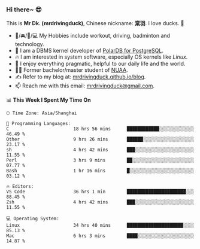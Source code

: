 ### Hi there~ 😎

This is **Mr Dk. (mrdrivingduck)**, Chinese nickname: **棠羽**. I love ducks. 🦆

- 💪/🚘/🏸/💻 My Hobbies include workout, driving, badminton and technology.
- 🍊 I am a DBMS kernel developer of [PolarDB for PostgreSQL](https://github.com/ApsaraDB/PolarDB-for-PostgreSQL).
- 🔥 I am interested in system software, especially OS kernels like *Linux*.
- 🔧 I enjoy everything pragmatic, helpful to our daily life and the world.
- 👨‍🎓 Former bachelor/master student of [NUAA](https://en.wikipedia.org/wiki/Nanjing_University_of_Aeronautics_and_Astronautics).
- ✍ Refer to my blog at: [mrdrivingduck.github.io/blog](https://mrdrivingduck.github.io/blog/).
- 📫 Reach me with this email: [mrdrivingduck@gmail.com](mailto:mrdrivingduck@gmail.com).

<!--START_SECTION:waka-->
📊 **This Week I Spent My Time On** 

```text
🕑︎ Time Zone: Asia/Shanghai

💬 Programming Languages: 
C                        18 hrs 56 mins      ████████████░░░░░░░░░░░░░   46.49 % 
Other                    9 hrs 26 mins       ██████░░░░░░░░░░░░░░░░░░░   23.17 % 
sh                       4 hrs 42 mins       ███░░░░░░░░░░░░░░░░░░░░░░   11.55 % 
Perl                     3 hrs 9 mins        ██░░░░░░░░░░░░░░░░░░░░░░░   07.77 % 
Bash                     1 hr 16 mins        █░░░░░░░░░░░░░░░░░░░░░░░░   03.12 % 

🔥 Editors: 
VS Code                  36 hrs 1 min        ██████████████████████░░░   88.45 % 
Zsh                      4 hrs 42 mins       ███░░░░░░░░░░░░░░░░░░░░░░   11.55 % 

💻 Operating System: 
Linux                    34 hrs 40 mins      █████████████████████░░░░   85.13 % 
Mac                      6 hrs 3 mins        ████░░░░░░░░░░░░░░░░░░░░░   14.87 % 
```


<!--END_SECTION:waka-->

<!-- ![Mr Dk.'s GitHub Stats](https://github-readme-stats.vercel.app/api?username=mrdrivingduck&count_private&show_icons=true&theme=buefy) -->

<!-- ![Most Used Languages](https://github-readme-stats.vercel.app/api/top-langs/?username=mrdrivingduck&exclude_repo=mips32-CPU,snort-tcp-socket&theme=buefy&layout=compact&langs_count=10) -->


<!--
**mrdrivingduck/mrdrivingduck** is a ✨ _special_ ✨ repository because its `README.md` (this file) appears on your GitHub profile.

Here are some ideas to get you started:

- 🔭 I’m currently working on ...
- 🌱 I’m currently learning ...
- 👯 I’m looking to collaborate on ...
- 🤔 I’m looking for help with ...
- 💬 Ask me about ...
- 📫 How to reach me: ...
- 😄 Pronouns: ...
- ⚡ Fun fact: ...
-->
